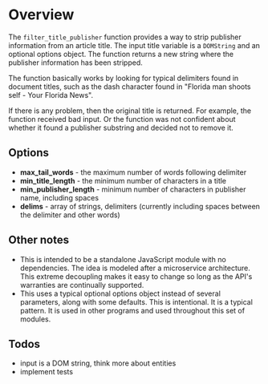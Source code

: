 # Overview
The `filter_title_publisher` function provides a way to strip publisher information from an article title. The input title variable is a `DOMString` and an optional options object. The function returns a new string where the publisher information has been stripped.

The function basically works by looking for typical delimiters found in document titles, such as the dash character found in &quot;Florida man shoots self - Your Florida News&quot;.

If there is any problem, then the original title is returned. For example, the function received bad input. Or the function was not confident about whether it found a publisher substring and decided not to remove it.

## Options

* **max_tail_words** - the maximum number of words following delimiter
* **min_title_length** - the minimum number of characters in a title
* **min_publisher_length** - minimum number of characters in publisher name, including spaces
* **delims** - array of strings, delimiters (currently including spaces between the delimiter and other words)

## Other notes

* This is intended to be a standalone JavaScript module with no dependencies. The idea is modeled after a microservice architecture. This extreme decoupling makes it easy to change so long as the API's warranties are continually supported.
* This uses a typical optional options object instead of several parameters, along with some defaults. This is intentional. It is a typical pattern. It is used in other programs and used throughout this set of modules.


## Todos

* input is a DOM string, think more about entities
* implement tests
